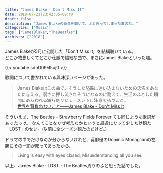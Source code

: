 ```yaml
---
title: "James Blake - Don't Miss It"
date: 2018-07-21T23:42:05+09:00
draft: false
description: "James Blakeの新曲を聴いて、ふと思ってしまった事の話。"
categories: ["Music"]
tags: ["JamesBlake","TheBeatles"]
archives: ["2018"]
---
```


James Blakeが5月に公開した「Don't Miss It」を結構聴いている。  
どこか物悲しくてどこか荘厳で繊細な曲で、まさにJames Blakeといった趣。

{{< youtube sdnD09M5uj0 >}}

歌詞について書かれている興味深いページがあった。  

> James Blakeはこの曲で、そうした隘路に迷い込まないための忠告をあなたに与える。弱さに押し流されそうになるのに耐えて、生活のふとした瞬間にあらわれる満ち足りたモーメントに注意を払うこと。  
> [世界を背負わないこと――James Blake - Don't Miss It](http://caughtacold.hatenablog.com/entry/2018/06/11/115304)

そういえば、The Beatles - Strawberry Fields Forever でも同じような歌詞があったっけ。
なんてことをなぜ考えたかというと最近になって少しだけ観た「LOST」のせい。(以前に全シーズン観たのだけど。)

ドラマの中でだけなのか分からないけれど、英俳優のDominic Monaghanの左腕にその一節が彫ってあったから。

> Living is easy with eyes closed, Misunderstanding all you see.

以上、James Blake・LOST・The Beatles周りのふと思った話でした。